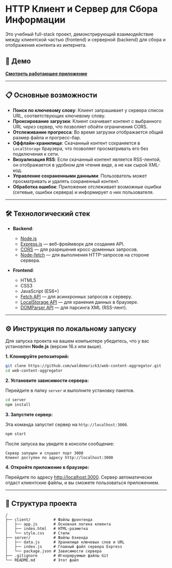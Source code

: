 # HTTP Клиент и Сервер для Сбора Информации

Это учебный full-stack проект, демонстрирующий взаимодействие между клиентской частью (frontend) и серверной (backend) для сбора и отображения контента из интернета.

## 🚀 Демо

**[Смотреть работающее приложение](https://my-content-aggregator-app.onrender.com)**


---

## 📋 Основные возможности

*   **Поиск по ключевому слову**: Клиент запрашивает у сервера список URL, соответствующих ключевому слову.
*   **Проксирование загрузки**: Клиент скачивает контент с выбранного URL *через* сервер, что позволяет обойти ограничения CORS.
*   **Отслеживание прогресса**: Во время загрузки отображается общий размер файла и прогресс-бар.
*   **Оффлайн-хранилище**: Скачанный контент сохраняется в `LocalStorage` браузера, что позволяет просматривать его без подключения к сети.
*   **Визуализация RSS**: Если скачанный контент является RSS-лентой, он отображается в удобном для чтения виде, а не как сырой XML-код.
*   **Управление сохраненными данными**: Пользователь может просматривать и удалять сохраненный контент.
*   **Обработка ошибок**: Приложение отслеживает возможные ошибки (сетевые, ошибки сервера) и информирует о них пользователя.

---

## 🛠️ Технологический стек

*   **Backend**:
    *   [Node.js](https://nodejs.org/)
    *   [Express.js](https://expressjs.com/ru/) — веб-фреймворк для создания API.
    *   [CORS](https://www.npmjs.com/package/cors) — для разрешения кросс-доменных запросов.
    *   [Node-fetch](https://www.npmjs.com/package/node-fetch) — для выполнения HTTP-запросов на стороне сервера.

*   **Frontend**:
    *   HTML5
    *   CSS3
    *   JavaScript (ES6+)
    *   [Fetch API](https://developer.mozilla.org/ru/docs/Web/API/Fetch_API) — для асинхронных запросов к серверу.
    *   [LocalStorage API](https://developer.mozilla.org/ru/docs/Web/API/Window/localStorage) — для хранения данных в браузере.
    *   [DOMParser API](https://developer.mozilla.org/ru/docs/Web/API/DOMParser) — для парсинга XML (RSS-лент).

---

## ⚙️ Инструкция по локальному запуску

Для запуска проекта на вашем компьютере убедитесь, что у вас установлен **Node.js** (версии 16.x или выше).

**1. Клонируйте репозиторий:**

```bash
git clone https://github.com/waldemarick3/web-content-aggregator.git
cd web-content-aggregator
```

**2. Установите зависимости сервера:**

Перейдите в папку `server` и выполните установку пакетов.

```bash
cd server
npm install
```

**3. Запустите сервер:**

Эта команда запустит сервер на `http://localhost:3000`.

```bash
npm start
```

После запуска вы увидите в консоли сообщение:
```
Сервер запущен и слушает порт 3000
Клиент доступен по адресу http://localhost:3000
```

**4. Откройте приложение в браузере:**

Перейдите по адресу [http://localhost:3000](http://localhost:3000). Сервер автоматически отдаст клиентские файлы, и вы сможете пользоваться приложением.

---

## 📂 Структура проекта

```
/
├── client/          # Файлы фронтенда
│   ├── app.js       # Основная логика клиента
│   ├── index.html   # HTML-разметка
│   └── style.css    # Стили
├── server/          # Файлы бэкенда
│   ├── data.js      # Хранилище ключевых слов и URL
│   ├── index.js     # Главный файл сервера Express
│   └── package.json # Зависимости сервера
├── .gitignore       # Игнорируемые файлы Git
└── README.md        # Этот файл
```
